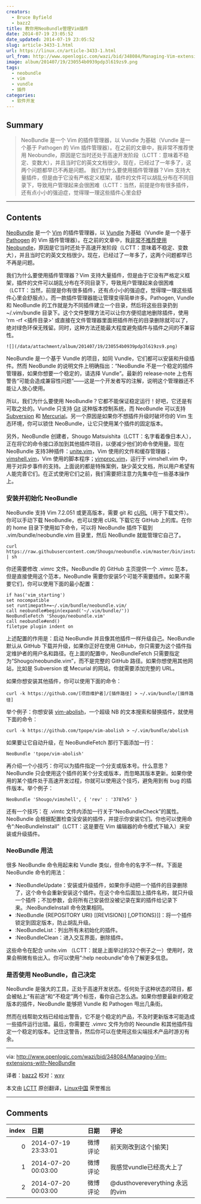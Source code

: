 ```yaml
---
creators:
  - Bruce Byfield
  - bazz2
title: 教你用NeoBundle管理Vim插件
date: 2014-07-19 23:05:52
date_updated: 2014-07-19 23:05:52
slug: article-3433-1.html
url: https://linux.cn/article-3433-1.html
url_from: http://www.openlogic.com/wazi/bid/348084/Managing-Vim-extensions-with-NeoBundle
image: album/201407/19/230554b0939pdp3l619zs9.png
tags:
  - neobundle
  - vim
  - vundle
  - 插件
categories:
  - 软件开发
---
```


## Summary

> NeoBundle 是一个 Vim 的插件管理器，以 Vundle 为基础（Vundle 是一个基于 Pathogen 的 Vim 插件管理器）。在之前的文章中，我非常不推荐使用 Neobundle，原因是它当时还处于高速开发阶段（LCTT：意味着不稳定、变数大），并且当时它的英文文档很少。现在，已经过了一年多了，这两个问题都早已不再是问题。 我们为什么要使用插件管理器？Vim 支持大量插件，但是由于它没有严格定义框架，插件的文件可以胡乱分布在不同目录下，导致用户管理起来会很困难（LCTT：当然，前提是你有很多插件，还有点小小的强迫症，觉得理一理这些插件心里会舒

***

<!-- more -->

## Contents

[NeoBundle](https://github.com/Shougo/neobundle.vim) 是一个 [Vim](http://olex.openlogic.com/packages/vim) 的插件管理器，以 [Vundle](https://github.com/gmarik/Vundle.vim) 为基础（Vundle 是一个基于 [Pathogen](https://github.com/tpope/vim-pathogen) 的 Vim 插件管理器）。在之前的文章中，我[非常不推荐使用 Neobundle](http://www.openlogic.com/wazi/bid/262302/Three-tools-for-managing-Vim-plugins)，原因是它当时还处于高速开发阶段（LCTT：意味着不稳定、变数大），并且当时它的英文文档很少。现在，已经过了一年多了，这两个问题都早已不再是问题。

我们为什么要使用插件管理器？Vim 支持大量插件，但是由于它没有严格定义框架，插件的文件可以胡乱分布在不同目录下，导致用户管理起来会很困难（LCTT：当然，前提是你有很多插件，还有点小小的强迫症，觉得理一理这些插件心里会舒服点）。而一款插件管理器能让管理变得简单许多。Pathogen, Vundle 和 NeoBundle 的工作就是为不同插件建立一个目录，然后将这些目录扔到 ~/.vim/bundle 目录下。这个文件整理方法可以让你方便彻底地删除插件，使用 'rm -rf <插件目录>' 或直接在文件管理器里面把插件所在的目录删除就可以了，绝对绿色环保无残留。同时，这种方法还能最大程度避免插件与插件之间的不兼容性。

`![](/data/attachment/album/201407/19/230554b0939pdp3l619zs9.png)`

NeoBundle 是一个基于 Vundle 的项目，如同 Vundle，它们都可以安装和升级插件。然而 NeoBundle 的说明文件上明确指出：“NeoBundle 不是一个稳定的插件管理器，如果你想要一个稳定的，请选择 Vundle”。最新的 release-note 上也有警告“可能会造成兼容性问题”——这是一个开发者写的注解，说明这个管理器还不能让人放心使用。

所以，我们为什么要使用 NeoBundle？它都不能保证稳定运行！好吧，它还是有可取之处的。Vundle 只支持 [Git](http://olex.openlogic.com/packages/git) 这种版本控制系统，而 NeoBundle 可以支持 [Subversion](http://olex.openlogic.com/packages/subversion) 和 [Mercurial](http://olex.openlogic.com/packages/mercurial)。另一个原因是如果你不想插件升级时破坏你的 Vim 生态环境，你可以锁住 NeoBundle，让它只使用某个插件的固定版本。

另外，NeoBundle 创建者，Shougo Matsuishita（LCTT：名字看着像日本人），正在将它的命令接口添加到其他插件项目，以便减少他们的命令使用量。现在 NeoBundle 支持3种插件：[unite.vim](https://github.com/Shougo/unite.vim)，Vim 使用的文件和缓存管理器；[vimshell.vim](https://github.com/Shougo/vimshell.vim/blob/master/doc/vimshell.txt)，Vim 使用的脚本程序；[vimproc.vim](https://github.com/Shougo/vimproc.vim/blob/master/doc/vimproc.txt)，运行于 vimshell.vim 中，用于对异步事件的支持。上面说的都是特殊案例，缺少英文文档，所以用户希望有人能完善它们。在正式使用它们之前，我们需要把注意力先集中在一些基本操作上。

### 安装并初始化 NeoBundle

NeoBundle 支持 Vim 7.2.051 或更高版本，需要 git 和 [cURL](http://olex.openlogic.com/packages/curl)（用于下载文件）。你可以手动下载 NeoBundle，也可以使用 cURL 下载它在 GitHub 上的库。在你的 home 目录下使用如下命令，可以将 NeoBundle 插件下载到 .vim/bundle/neobundle.vim 目录里，然后 NeoBundle 就能管理它自己了。

```shell
curl https://raw.githubusercontent.com/Shougo/neobundle.vim/master/bin/install.sh | sh
```

你还需要修改 .vimrc 文件。NeoBundle 的 GitHub 主页提供一个 .vimrc 范本，但是直接使用这个范本，NeoBundle 需要你安装5个可能不需要插件。如果不需要它们，你可以使用下面的最小配置：

```shell
if has('vim_starting')
set nocompatible    
set runtimepath+=~/.vim/bundle/neobundle.vim/
call neobundle#begin(expand('~/.vim/bundle/'))
NeoBundleFetch 'Shougo/neobundle.vim'
call neobundle#end()
filetype plugin indent on
```

上述配置的作用是：启动 NeoBundle 并且像其他插件一样升级自己。NeoBundle 默认从 GitHub 下载并升级，如果你正好在使用 GitHub，你只需要为这个插件指定维护者的用户名和路径。在上面的配置中，NeoBundleFetch 只需要指定为“Shougo/neobundle.vim”，而不是完整的 GitHub 路径。如果你想使用其他网站，比如是 Subversion 或 Mecurial 的网站，你就需要添加完整的 URL。

如果你想安装其他插件，你可以使用下面的命令：

```shell
curl -k https://github.com/[项目维护者]/[插件路径] > ~/.vim/bundle/[插件路径]
```

举个例子：你想安装 [vim-abolish](https://github.com/tpope/vim-abolish)，一个超级 NB 的文本搜索和替换插件，就使用下面的命令：

```shell
curl -k https://github.com/tpope/vim-abolish > ~/.vim/bundle/abolish
```

如果要让它自动升级，在 NeoBundleFetch 那行下面添加一行：

```shell
NeoBundle 'tpope/vim-abolish'
```

再介绍一个小技巧：你可以为插件指定一个分支或版本号。什么意思？NeoBundle 只会使用这个插件的某个分支或版本，而忽略其版本更新。如果你使用的某个插件处于高速开发过程，你就可以使用这个技巧，避免用到有 bug 的插件版本。举个例子：

```shell
NeoBundle 'Shougo/vimshell', { 'rev' : '3787e5' }
```

还有一个技巧：在 .vimtc 文件内添加一行关于“NeoBundleCheck”的属性。NeoBundle 会根据配置检查没安装的插件，并提示你安装它们。你也可以使用命令“:NeoBundleInstall”（LCTT：这是要在 Vim 编辑器的命令模式下输入）来安装或升级插件。

### NeoBundle 用法

很多 NeoBundle 命令用起来和 Vundle 类似，但命令的名字不一样。下面是 NeoBundle 命令的用法：

* :NeoBundleUpdate：安装或升级插件，如果你手动把一个插件的目录删除了，这个命令会重新安装这个插件。在这个命令后面加上插件名称，就只升级一个插件；不加参数，会将所有己安装但没被记录在案的插件给记录下来。:NeoBundleInstall 命令效果相同。
* :NeoBundle {REPOSITORY URI} [[REVISION}] [,OPTIONS}]]：将一个插件锁定到固定版本，防止胡乱升级。
* :NeoBundleList：列出所有未初始化的插件。
* :NeoBundleClean：进入交互界面，删除插件。

这些命令在配合 unite.vim （LCTT：就是上面举过的32个例子之一）使用时，效果会稍微有些出入。你可以使用“:help neobundle”命令了解更多信息。

### 是否使用 NeoBundle，自己决定

NeoBundle 是强大的工具，正处于高速开发状态。任何处于这种状态的项目，都会被帖上“有前途”和“不稳定”两个标签，看你自己怎么选。如果你想要最新的稳定版本的插件，NeoBundle 能够把 Vundle 和 Pathogen 甩出几条街。

然而在线帮助文档已经给出警告，它不是个稳定的产品，不及时更新版本可能造成一些插件运行出错。最后，你需要在 .vimrc 文件为你的 Neoundle 和其他插件指定一个稳定的版本。记住这警告，然后你可以在使用这些尖端技术产品时游刃有余。

---

via: <http://www.openlogic.com/wazi/bid/348084/Managing-Vim-extensions-with-NeoBundle>

译者：[bazz2](https://github.com/bazz2) 校对：[wxy](https://github.com/wxy)

本文由 [LCTT](https://github.com/LCTT/TranslateProject) 原创翻译，[Linux中国](https://linux.cn/) 荣誉推出

***

## Comments

|   index | 日期                | 日期     | 评论                           |
|--------:|:--------------------|:---------|:-------------------------------|
|       0 | 2014-07-19 23:33:01 | 微博评论 | 前天刚改到这个[偷笑]           |
|       1 | 2014-07-20 00:03:00 | 微博评论 | 我感觉vundle已经高大上了       |
|       2 | 2014-07-20 00:03:00 | 微博评论 | @dusthovereverything 永远的vim |
